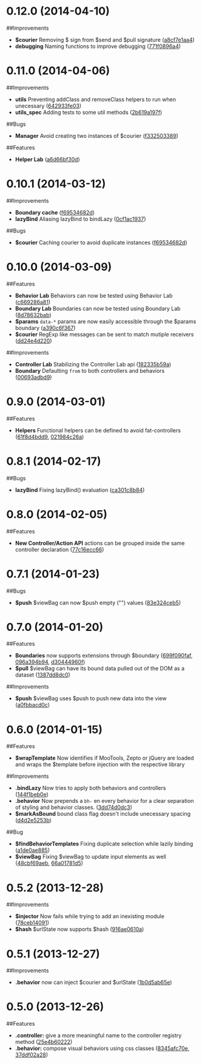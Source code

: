 # 0.12.0 (2014-04-10)

##Improvements
- **$courier** Removing $ sign from $send and $pull signature ([a8cf7e1aa4](https://github.com/stikjs/stik.js/commit/a8cf7e1aa476b44c481a2da0f0d667d437880275))
- **debugging** Naming functions to improve debugging ([771f0896a4](https://github.com/stikjs/stik.js/commit/771f0896a40f1567fe381d8b5bda34687bb0259d))

# 0.11.0 (2014-04-06)

##Improvements
- **utils** Preventing addClass and removeClass helpers to run when unecessary ([642933fe03](https://github.com/stikjs/stik.js/commit/642933fe030d74b3469b448589caff1d04ca997a))
- **utils_spec** Adding tests to some util methods ([2b619a197f](https://github.com/stikjs/stik.js/commit/2b619a197fd57f058afcd9bf3ca17093419c57ac))

##Bugs
- **Manager** Avoid creating two instances of $courier ([f332503389](https://github.com/stikjs/stik.js/commit/f332503389e8a44d55c2445262db389d69702659))

##Features
- **Helper Lab** ([a6d66bf30d](https://github.com/stikjs/stik.js/commit/a6d66bf30db156a6fb614e34c146a54c883ff194))

# 0.10.1 (2014-03-12)

##Improvements
- **Boundary cache** ([f69534682d](https://github.com/stikjs/stik.js/commit/f69534682d3b111e107d674982326b2f41f74bc9))
- **lazyBind** Aliasing lazyBind to bindLazy ([0cf1ac1937](https://github.com/stikjs/stik.js/commit/0cf1ac193722e013d26679afbe403c9f53841345))

##Bugs
- **$courier** Caching courier to avoid duplicate instances ([f69534682d](https://github.com/stikjs/stik.js/commit/f69534682d3b111e107d674982326b2f41f74bc9))

# 0.10.0 (2014-03-09)

##Features
- **Behavior Lab** Behaviors can now be tested using Behavior Lab ([c669286a81](https://github.com/stikjs/stik.js/commit/c669286a818ab461aa3a05177f5233cb05482695))
- **Boundary Lab** Boundaries can now be tested using Boundary Lab ([8d78632bab](https://github.com/stikjs/stik.js/commit/8d78632bab62e4690e892cae8858366464d8039c))
- **$params** `data-*` params are now easily accessible through the $params boundary ([a390c6f367](https://github.com/stikjs/stik.js/commit/a390c6f367c27b47062369ff298bc4912bd0c72a))
- **$courier** RegExp like messages can be sent to match mutiple receivers ([dd24e4d220](https://github.com/stikjs/stik.js/commit/dd24e4d220a7976983667b72c6493852c1f522ee))

##Improvements
- **Controller Lab** Stabilizing the Controller Lab api ([182335b59a](https://github.com/stikjs/stik.js/commit/182335b59a98a570178b555408cad42101e795fe))
- **Boundary** Defaulting `from` to both controllers and behaviors ([00693adbd9](https://github.com/stikjs/stik.js/commit/00693adbd9e078a541ed0f87406fb474387e92d6))

# 0.9.0 (2014-03-01)

##Features
- **Helpers** Functional helpers can be defined to avoid fat-controllers ([61f8d4bdd9](https://github.com/stikjs/stik.js/commit/61f8d4bdd918f78465d942418834675b9c258629), [021984c26a](https://github.com/stikjs/stik.js/commit/021984c26a65001d088e940019cafbc2e1f32321))

# 0.8.1 (2014-02-17)

##Bugs
- **lazyBind** Fixing lazyBind() evaluation ([ca301c8b84](https://github.com/stikjs/stik.js/commit/ca301c8b8491abf863315ed626067fe3f7b1673a))

# 0.8.0 (2014-02-05)

##Features
- **New Controller/Action API** actions can be grouped inside the same controller declaration ([77c16ecc66](https://github.com/stikjs/stik.js/commit/77c16ecc6647a98892f601837c650f327f8ed80f))

# 0.7.1 (2014-01-23)

##Bugs
- **$push** $viewBag can now $push empty ("") values ([83e324ceb5](https://github.com/stikjs/stik.js/commit/83e324ceb561ebdc2d4ac2d14da6b2fdc7d7b94c))

# 0.7.0 (2014-01-20)

##Features
- **Boundaries** now supports extensions through $boundary ([699f090faf](https://github.com/stikjs/stik.js/commit/699f090fafaa08ff237e074f86bddcc813bc74bd), [096a394b94](https://github.com/stikjs/stik.js/commit/096a394b94ee4319c246f7e7a543af9cefd0a972), [d30444960f](https://github.com/stikjs/stik.js/commit/d30444960f98a8f234cf35676b051d726a4c45b5))
- **$pull** $viewBag can have its bound data pulled out of the DOM as a dataset ([1387dd8dc0](https://github.com/stikjs/stik.js/commit/1387dd8dc004aa93ebdb6924948ec8890e042a2b))

##Improvements
- **$push** $viewBag uses $push to push new data into the view ([a0fbbacd0c](https://github.com/stikjs/stik.js/commit/a0fbbacd0cd322a32e191b9a75cf2ca43f865283))

# 0.6.0 (2014-01-15)

##Features
- **$wrapTemplate** Now identifies if MooTools, Zepto or jQuery are loaded and wraps the $template before injection with the respective library

##Improvements
- **.bindLazy** Now tries to apply both behaviors and controllers
  ([144f1beb0e](https://github.com/stikjs/stik.js/commit/144f1beb0edeed724ac520f62f7b50b3af6cd82a))
- **.behavior** Now prepends a `bh-` en every behavior for a clear separation of styling and behavior classes.
  ([3dd74d0dc3](https://github.com/stikjs/stik.js/commit/3dd74d0dc331ef2605d0489b9c1bf7eaeaf4c523))
- **$markAsBound** bound class flag doesn't include unecessary spacing ([d4d2e5253b](https://github.com/stikjs/stik.js/commit/d4d2e5253b2794f28a776d707a37016a7ffb7421))

##Bug
- **$findBehaviorTemplates** Fixing duplicate selection while lazily binding
  ([a1de0ae885](https://github.com/stikjs/stik.js/commit/a1de0ae885e5ba14947d908d0a4838c325c2b50d))
- **$viewBag** Fixing $viewBag to update input elements as well ([48cbf69aeb](https://github.com/stikjs/stik.js/commit/48cbf69aebe0571a2bf30e3598846cb07374401a), [66a01781d5](https://github.com/stikjs/stik.js/commit/66a01781d5d919574f7e2399ebaa5f1f1b60a40b))

# 0.5.2 (2013-12-28)

##Improvements
- **$injector** Now fails while trying to add an inexisting module
  ([78ceb14091](https://github.com/stikjs/stik.js/commit/78ceb140911db72888da751f05e3ce30dd93faa2))
- **$hash** $urlState now supports $hash
  ([916ae0610a](https://github.com/stikjs/stik.js/commit/916ae0610aeff9e4e39bd14375987927ee501dd6))

# 0.5.1 (2013-12-27)

##Improvements
- **.behavior** now can inject $courier and $urlState
  ([1b0d5ab65e](https://github.com/stikjs/stik.js/commit/1b0d5ab65e7944cbcc4c4ecc79ff47d05628b6d1))

# 0.5.0 (2013-12-26)

##Features
- **.controller:** give a more meaningful name to the controller registry method
  ([25e4b60222](https://github.com/stikjs/stik.js/commit/25e4b60222f7a3e909cfd9807a3c0be8295a8f6d))
- **.behavior:** compose visual behaviors using css classes
  ([8345afc70e](https://github.com/stikjs/stik.js/commit/8345afc70e56f493ef37309d0c8360c3717259fd),
  [37ddf02a28](https://github.com/stikjs/stik.js/commit/37ddf02a289a2dda44680fa82225d443c2535c43))
